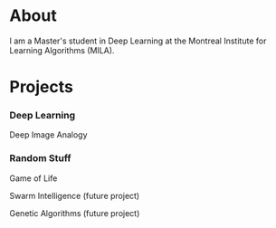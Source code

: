 # About

I am a Master's student in Deep Learning at the Montreal Institute for Learning Algorithms (MILA).

# Projects

### Deep Learning

Deep Image Analogy


### Random Stuff

Game of Life

Swarm Intelligence (future project)

Genetic Algorithms (future project)
